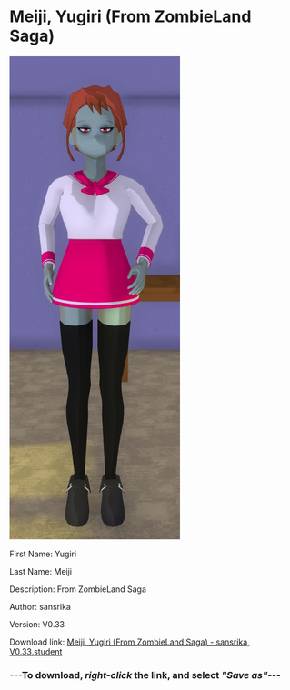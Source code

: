 # Meiji, Yugiri (From ZombieLand Saga)

<img src = "https://raw.githubusercontent.com/Arbiter1223/Daigaku-Gurashi-Custom-Students/master/Students/Files/Meiji%2C%20Yugiri%20(From%20ZombieLand%20Saga).png">

First Name: Yugiri

Last Name: Meiji

Description: From ZombieLand Saga

Author: sansrika

Version: V0.33

Download link: <a href="https://raw.githubusercontent.com/Arbiter1223/Daigaku-Gurashi-Custom-Students/master/Students/Files/Meiji%2C%20Yugiri%20(From%20ZombieLand%20Saga)%20-%20sansrika%2C%20V0.33.student">Meiji, Yugiri (From ZombieLand Saga) - sansrika, V0.33.student</a>

### ---**To download, _right-click_ the link, and select _"Save as"_**---
